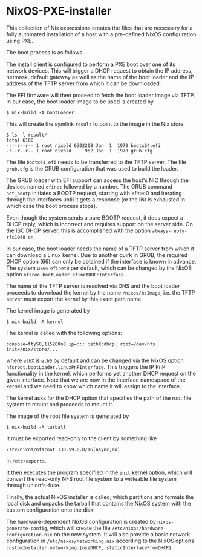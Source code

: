 # NixOS-PXE-installer

This collection of Nix expressions creates the files that are
necessary for a fully automated installation of a host with a
pre-defined NixOS configuration using PXE.

The boot process is as follows.

The install client is configured to perform a PXE boot over one of its
network devices.  This will trigger a DHCP request to obtain the IP
address, netmask, default gateway as well as the name of the boot
loader and the IP address of the TFTP server from which it can be
downloaded.

The EFI firmware will then proceed to fetch the boot loader image via
TFTP.  In our case, the boot loader image to be used is created by

```
$ nix-build -A bootLoader
```

This will create the symlink `result` to point to the image in the Nix
store

```
$ ls -l result/
total 6160
-r--r--r-- 1 root nixbld 6302208 Jan  1  1970 bootx64.efi
-r--r--r-- 1 root nixbld     962 Jan  1  1970 grub.cfg
```

The file `bootx64.efi` needs to be transferred to the TFTP server.
The file `grub.cfg` is the GRUB configuration that was used to build
the loader.

The GRUB loader with EFI support can access the host's NIC through the
devices named `efinet` followed by a number.  The GRUB command
`net_bootp` initiates a BOOTP request, starting with efinet0 and
iterating through the interfaces until it gets a response (or the list
is exhausted in which case the boot process stops).

Even though the system sends a pure BOOTP request, it does expect a
DHCP reply, which is incorrect and requires support on the server
side.  On the ISC DHCP server, this is accomplished with the option
`always-reply-rfc1048 on`.

In our case, the boot loader needs the name of a TFTP server from
which it can download a Linux kernel.  Due to another quirk in GRUB,
the required DHCP option (66) can only be obtained if the interface is
known in advance.  The system uses `efinet0` per default, which can be
changed by the NixOS option `nfsroo.bootLoader.efinetDHCPInterface`.

The name of the TFTP server is resolved via DNS and the boot loader
proceeds to download the kernel by the name `/nixos/bzImage`, i.e. the
TFTP server must export the kernel by this exact path name.

The kernel image is generated by

```
$ nix-build -A kernel
```

The kernel is called with the following options:

```
console=ttyS0,115200n8 ip=:::::ethX:dhcp: root=/dev/nfs init=/nix/store/...
```

where `ethX` is `eth0` by default and can be changed via the NixOS
option `nfsroot.bootLoader.linuxPnPInterface`.  This triggers the IP
PnP functionality in the kernel, which performs yet another DHCP
request on the given interface.  Note that we are now in the interface
namespace of the kernel and we need to know which name it will assign
to the interface.

The kernel asks for the DHCP option that specifies the path of the
root file system to mount and proceeds to mount it.

The image of the root file system is generated by

```
$ nix-build -A tarball
```

It must be exported read-only to the client by something like

```
/srv/nixos/nfsroot 130.59.0.0/16(async,ro)
```

in `/etc/exports`.

It then executes the program specified in the `init` kernel option,
which will convert the read-only NFS root file system to a writeable
file system through unionfs-fuse.

Finally, the actual NixOS installer is called, which partitions and
formats the local disk and unpacks the tarball that contains the NixOS
system with the custom configuration onto the disk.

The hardware-dependent NixOS configuration is created by
`nixos-generate-config`, which will create the file
`/etc/nixos/hardware-configuration.nix` on the new system.  It will
also provide a basic network configuration in
`/etc/nixos/networking.nix` according to the NixOS options
`customInstaller.networking.{useDHCP, staticInterfaceFromDHCP}`.
